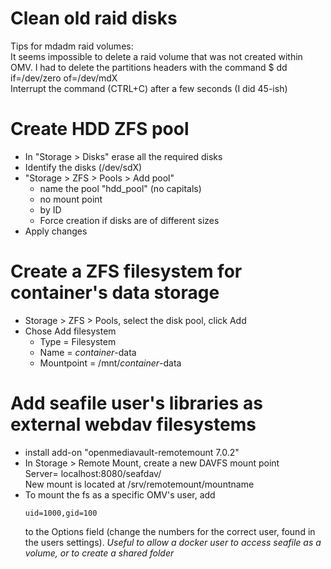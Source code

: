 # Clean old raid disks
Tips for mdadm raid volumes:  
It seems impossible to delete a raid volume that was not created within OMV. I had to delete the partitions headers with the command $ dd if=/dev/zero of=/dev/mdX  
Interrupt the command (CTRL+C) after a few seconds (I did 45-ish)

# Create HDD ZFS pool
- In "Storage > Disks" erase all the required disks
- Identify the disks (/dev/sdX)
- "Storage > ZFS > Pools > Add pool"
  - name the pool "hdd_pool" (no capitals)
  - no mount point
  - by ID
  - Force creation if disks are of different sizes
- Apply changes

# Create a ZFS filesystem for container's data storage
- Storage > ZFS > Pools, select the disk pool, click Add
- Chose Add filesystem
  - Type = Filesystem
  - Name = _container_-data
  - Mountpoint = /mnt/_container_-data

# Add seafile user's libraries as external webdav filesystems
- install add-on "openmediavault-remotemount 7.0.2"
- In Storage > Remote Mount, create a new DAVFS mount point  
  Server= localhost:8080/seafdav/  
New mount is located at /srv/remotemount/mountname
- To mount the fs as a specific OMV's user, add
  ```
  uid=1000,gid=100
  ```
  to the Options field (change the numbers for the correct user, found in the users settings).
  _Useful to allow a docker user to access seafile as a volume, or to create a shared folder_
